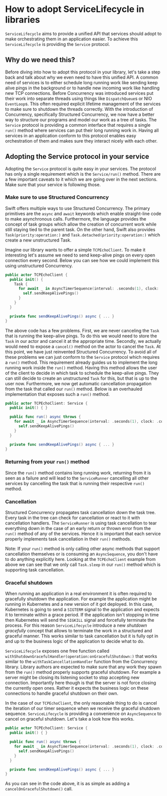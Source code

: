 # How to adopt ServiceLifecycle in libraries

``ServiceLifecycle`` aims to provide a unified API that services should adopt to make orchestrating
them in an application easier. To achieve this ``ServiceLifecycle`` is providing the ``Service`` protocol.

## Why do we need this?

Before diving into how to adopt this protocol in your library, let's take a step back and
talk about why we even need to have this unified API. A common need of services is to either
schedule long running work like sending keep alive pings in the background or to handle new
incoming work like handling new TCP connections. Before Concurrency was introduced services put
their work into separate threads using things like `DispatchQueue`s or NIO `EventLoop`s.
This often required explicit lifetime management of the services to make sure to shutdown the threads correctly.
With the introduction of Concurrency, specifically Structured Concurrency, we now have a better way
to structure our programs and model our work as a tree of tasks.
The ``Service`` protocol is providing a common interface that requires a single `run()` method where
services can put their long running work in. Having all services in an application conform to this
protocol enables easy orchestration of them and makes sure they interact nicely with each other.

## Adopting the Service protocol in your service

Adopting the ``Service`` protocol is quite easy in your services. The protocol has only a single requirement
which is the ``Service/run()`` method. There are a few important caveats to it which we are going over in the
next sections. Make sure that your service is following those.

### Make sure to use Structured Concurrency

Swift offers multiple ways to use Structured Concurrency. The primary primitives are the
`async` and `await` keywords which enable straight-line code to make asynchronous calls.
Furthermore, the language provides the concept of task groups which allow the creation of 
concurrent work while still staying tied to the parent task. On the other hand, Swift also provides
`Task(priority:operation:)` and `Task.detached(priority:operation:)` which create a new unstructured Task.

Imagine our library wants to offer a simple `TCPEchoClient`. To make it interesting let's assume we 
need to send keep-alive pings on every open connection every second. Below you can see how we could 
implement this using unstructured Concurrency.

```swift
public actor TCPEchoClient {
  public init() {
    Task {
      for await _ in AsyncTimerSequence(interval: .seconds(1), clock: .continuous) {
        self.sendKeepAlivePings()
      }
    }
  }

  private func sendKeepAlivePings() async { ... }
}
```

The above code has a few problems. First, we are never canceling the `Task` that is running the 
keep-alive pings. To do this we would need to store the `Task` in our actor and cancel it at the 
appropriate time. Secondly, we actually would need to expose a `cancel()` method on the actor to cancel
the `Task`. At this point, we have just reinvented Structured Concurrency.
To avoid all of these problems we can just conform to the ``Service`` protocol which requires a `run()`
method. This requirement already guides us to implement the long running work inside the `run()` method.
Having this method allows the user of the client to decide in which task to schedule the keep-alive pings.
They can still decide to create an unstructured `Task` for this, but that is up to the user now. 
Furthermore, we now get automatic cancellation propagation from the task that called our `run()` method.
Below is an overhauled implementation that exposes such a `run()` method.

```swift
public actor TCPEchoClient: Service {
  public init() { }

  public func run() async throws {
    for await _ in AsyncTimerSequence(interval: .seconds(1), clock: .continuous) {
      self.sendKeepAlivePings()
    }
  }

  private func sendKeepAlivePings() async { ... }
}
```


### Returning from your `run()` method

Since the `run()` method contains long running work, returning from it is seen as a failure and will
lead to the ``ServiceRunner`` cancelling all other services by cancelling the task that is running
their respective `run()` method.

### Cancellation

Structured Concurrency propagates task cancellation down the task tree. Every task in the tree can
check for cancellation or react to it with cancellation handlers. The ``ServiceRunner`` is using task
cancellation to tear everything down in the case of an early return or thrown error from the `run()`
method of any of the services. Hence it is important that each service properly implements task
cancellation in their `run()` methods.

Note: If your `run()` method is only calling other async methods that support cancellation themselves
or is consuming an `AsyncSequence`, you don't have to do anything explicitly here. Looking at the
`TCPEchoClient` example from above we can see that we only call `Task.sleep` in our `run()` method
which is supporting task cancellation.

### Graceful shutdown

When running an application in a real environment it is often required to gracefully shutdown the application.
For example the application might be running in Kubernetes and a new version of it got deployed. In this
case, Kubernetes is going to send a `SIGTERM` signal to the application and expects it to terminate
within a grace period. If the application isn't stopping in time then Kubernetes will send the `SIGKILL`
signal and forcefully terminate the process.
For this reason ``ServiceLifecycle`` introduce a new _shutdown gracefully_ concept that allows to
terminate the work in a structured and graceful manner. This works similar to task cancellation but
it is fully opt in and up to the business logic of the application to decide what to do.

``ServiceLifecycle`` exposes one free function called ``withShutdownGracefulHandler(operation:onGracefulShutdown:)``
that works similar to the `withTaskCancellationHandler` function from the Concurrency library.
Library authors are expected to make sure that any work they spawn from the `run()` method 
properly supports graceful shutdown. For example a server might be closing its listening socket
to stop accepting new connection.
Importantly here though is that the server is not force closing the currently open ones. Rather it 
expects the business logic on these connections to handle graceful shutdown on their own.

In the case of our `TCPEchoClient`, the only reasonable thing to do is cancel the iteration of our
timer sequence when we receive the graceful shutdown sequence. ``ServiceLifecycle`` is providing
a convenience on `AsyncSequence` to cancel on graceful shutdown. Let's take a look how this works.

```swift
public actor TCPEchoClient: Service {
  public init() { }

  public func run() async throws {
    for await _ in AsyncTimerSequence(interval: .seconds(1), clock: .continuous).cancelOnGracefulShutdown() {
      self.sendKeepAlivePings()
    }
  }

  private func sendKeepAlivePings() async { ... }
}
```

As you can see in the code above, it is as simple as adding a `cancelOnGracefulShutdown()` call.
